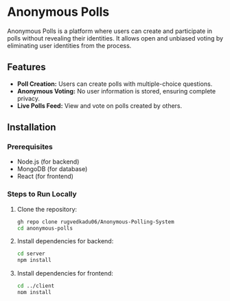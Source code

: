 # Anonymous Polls

Anonymous Polls is a platform where users can create and participate in polls without revealing their identities. It allows open and unbiased voting by eliminating user identities from the process.

## Features

- **Poll Creation:** Users can create polls with multiple-choice questions.
- **Anonymous Voting:** No user information is stored, ensuring complete privacy.
- **Live Polls Feed:** View and vote on polls created by others.
  
## Installation

### Prerequisites
- Node.js (for backend)
- MongoDB (for database)
- React (for frontend)

### Steps to Run Locally

1. Clone the repository:
   ```sh
   gh repo clone rugvedkadu06/Anonymous-Polling-System
   cd anonymous-polls
   ```
2. Install dependencies for backend:
   ```sh
   cd server
   npm install
   ```
3. Install dependencies for frontend:
   ```sh
   cd ../client
   npm install
   ```
4. Start the backend server:
   ```sh
   cd ../server
   npm start
   ```
5. Start the frontend server:
   ```sh
   cd ../client
   npm start
   ```
6. Open the app in your browser

## Technologies Used

- **Frontend:** React, Tailwind CSS
- **Backend:** Node.js, Express.js
- **Database:** MongoDB

## Future Enhancements

- Time-limited polls
- Option to see poll results after voting closes
- Report inappropriate polls
- Frontend Improvements

---
Feel free to modify this file based on your project’s specifics!

